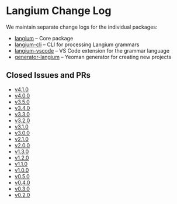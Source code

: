 # Langium Change Log

We maintain separate change logs for the individual packages:

* [langium](./packages/langium/CHANGELOG.md) &ndash; Core package
* [langium-cli](./packages/langium-cli/CHANGELOG.md) &ndash; CLI for processing Langium grammars
* [langium-vscode](./packages/langium-vscode/CHANGELOG.md) &ndash; VS Code extension for the grammar language
* [generator-langium](./packages/generator-langium/CHANGELOG.md) &ndash; Yeoman generator for creating new projects

## Closed Issues and PRs

* [v4.1.0](https://github.com/eclipse-langium/langium/milestone/18?closed=1)
* [v4.0.0](https://github.com/eclipse-langium/langium/milestone/15?closed=1)
* [v3.5.0](https://github.com/eclipse-langium/langium/milestone/17?closed=1)
* [v3.4.0](https://github.com/eclipse-langium/langium/milestone/16?closed=1)
* [v3.3.0](https://github.com/eclipse-langium/langium/milestone/14?closed=1)
* [v3.2.0](https://github.com/eclipse-langium/langium/milestone/13?closed=1)
* [v3.1.0](https://github.com/eclipse-langium/langium/milestone/12?closed=1)
* [v3.0.0](https://github.com/eclipse-langium/langium/milestone/11?closed=1)
* [v2.1.0](https://github.com/eclipse-langium/langium/milestone/10?closed=1)
* [v2.0.0](https://github.com/eclipse-langium/langium/milestone/9?closed=1)
* [v1.3.0](https://github.com/eclipse-langium/langium/milestone/7?closed=1)
* [v1.2.0](https://github.com/eclipse-langium/langium/milestone/8?closed=1)
* [v1.1.0](https://github.com/eclipse-langium/langium/milestone/6?closed=1)
* [v1.0.0](https://github.com/eclipse-langium/langium/milestone/5?closed=1)
* [v0.5.0](https://github.com/eclipse-langium/langium/milestone/4?closed=1)
* [v0.4.0](https://github.com/eclipse-langium/langium/milestone/3?closed=1)
* [v0.3.0](https://github.com/eclipse-langium/langium/milestone/2?closed=1)
* [v0.2.0](https://github.com/eclipse-langium/langium/milestone/1?closed=1)
